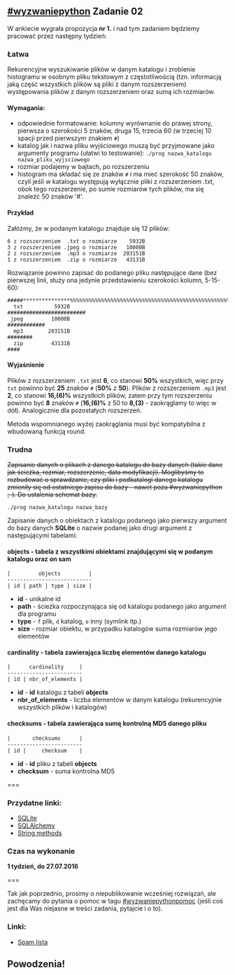## [\#wyzwaniepython](http://www.wykop.pl/tag/wyzwaniepython/) Zadanie 02

W ankiecie wygrała propozycja **nr 1.** i nad tym zadaniem będziemy pracować przez
następny tydzień:

### Łatwa
Rekurencyjne wyszukiwanie plików w danym katalogu i zrobienie histogramu w
osobnym pliku tekstowym z częstotliwością (tzn. informacją jaką część
wszystkich plików są pliki z danym rozszerzeniem) występowania plików z danym
rozszerzeniem oraz sumą ich rozmiarów.

#### Wymagania:
 - odpowiednie formatowanie: kolumny wyrównanie do prawej strony, pierwsza
   o szerokości 5 znaków, druga 15, trzecia 60 (w trzeciej 10 spacji przed
   pierwszym znakiem `#`)
 - katalog jak i nazwa pliku wyjściowego muszą być przyjmowane jako
   argumenty programu (ułatwi to testowanie):
       `./prog nazwa_katalogu nazwa_pliku_wyjsciowego`
 - rozmiar podajemy w bajtach, po rozszerzeniu
 - histogram ma składać się ze znaków `#` i ma mieć szerokość 50 znaków,
   czyli jeśli w katalogu występują wyłącznie pliki z rozszerzeniem .txt,
   obok tego rozszerzenie, po sumie rozmiarów tych plików, ma się znaleźć
   50 znaków '#'.

#### Przykład
Załóżmy, że w podanym katalogu znajduje się 12 plików:
```
6 z rozszerzeniem  .txt o rozmiarze    5932B
3 z rozszerzeniem .jpeg o rozmiarze   10000B
2 z rozszerzeniem  .mp3 o rozmiarze  203151B
1 z rozszerzeniem  .zip o rozmiarze   43131B
```

Rozwiązanie powinno zapisać do podanego pliku następujące dane (bez pierwszej
linii, służy ona jedynie przedstawieniu szerokości kolumn, 5-15-60):

```
#####***************%%%%%%%%%%%%%%%%%%%%%%%%%%%%%%%%%%%%%%%%%%%%%%%%%%%%%%%%%%%%
  txt          5932B                                   #########################
 jpeg         10000B                                                ############
  mp3        203151B                                                    ########
  zip         43131B                                                        ####
```

#### Wyjaśnienie
Plików z rozszerzeniem `.txt` jest **6**, co stanowi **50%** wszystkich, więc przy `txt`
powinno być **25** znaków `#` (**50%** z **50**). Plików z rozszerzeniem `.mp3` jest **2**, co
stanowi **16,(6)%** wszystkich plików, zatem przy tym rozszerzeniu powinno być **8**
znaków `#` (**16,(6)%** z 50 to **8,(3)** - zaokrąglamy to więc w dół). Analogicznie dla
pozostałych rozszerzeń.

Metoda wspomnianego wyżej zaokrąglania musi być kompatybilna z wbudowaną funkcją round.

### Trudna
~~Zapisanie danych o plikach z danego katalogu do bazy danych (takie dane jak
ścieżka, rozmiar, rozszerzenie, data modyfikacji). Moglibyśmy to rozbudować o
sprawdzanie, czy pliki i podkatalogi danego katalogu zmieniły się od ostatniego
zapisu do bazy - nawet poza #wyzwaniepython ;-). Do ustalenia schemat bazy.~~

  `./prog nazwa_katalogu nazwa_bazy`

Zapisanie danych o obiektach z katalogu podanego jako pierwszy argument do bazy
danych **SQLite** o nazwie podanej jako drugi argument z następującymi tabelami:

#### objects - tabela z wszystkimi obiektami znajdującymi się w podanym katalogu oraz on sam
```
|         objects         |
---------------------------
| id | path | type | size |
```
* **id** - unikalne id
* **path** - ścieżka rozpoczynająca się od katalogu podanego jako argument dla programu
* **type** - `f` plik, `d` katalog, `o` inny (symlink itp.)
* **size** - rozmiar obiektu, w przypadku katalogów suma rozmiarów jego elementów

#### cardinality - tabela zawierająca liczbę elementów danego katalogu
```
|      cardinality     |
------------------------
| id | nbr_of_elements |
```
* **id** - **id** katalogu z tabeli **objects**
* **nbr_of_elements** - liczba elementów w danym katalogu (rekurencyjnie wszystkich plików i katalogów)

#### checksums - tabela zawierająca sumę kontrolną MD5 danego pliku
```
|       checksums      |
------------------------
| id |     checksum    |
```
* **id** - **id** pliku z tabeli **objects**
* **checksum** - suma kontrolna MD5

===

### Przydatne linki:
* [SQLite](https://www.sqlite.org/)
* [SQLAlchemy](http://www.sqlalchemy.org/)
* [String methods](https://docs.python.org/3/library/stdtypes.html#string-methods)

### Czas na wykonanie
**1 tydzień, do 27.07.2016**

===

Tak jak poprzednio, prosimy o niepublikowanie wcześniej rozwiązań, ale
zachęcamy do pytania o pomoc w tagu [#wyzwaniepythonpomoc](http://www.wykop.pl/tag/wyzwaniepythonpomoc/)
(jeśli coś jest dla Was niejasne w treści zadania, pytajcie i o to).

### Linki:
* [Spam lista](http://mirkolisty.pvu.pl/list/qIRpnpHg3WM8YOv5)


## Powodzenia!
